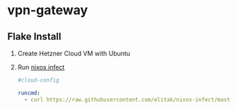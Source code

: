 # vpn-gateway

## Flake Install

1. Create Hetzner Cloud VM with Ubuntu
2. Run [nixos infect](https://github.com/elitak/nixos-infect/tree/master#hetzner-cloud)

   ``` yaml
   #cloud-config

   runcmd:
     - curl https://raw.githubusercontent.com/elitak/nixos-infect/master/nixos-infect | PROVIDER=hetznercloud NIX_CHANNEL=nixos-22.11 bash 2>&1 | tee /tmp/infect.log
   ```

